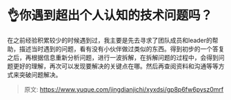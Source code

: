 # 👌你遇到超出个人认知的技术问题吗？

在之前经验积累较少的时候遇到过，我主要是先去寻求了团队成员和leader的帮助，描述当时遇到的问题，看有没有小伙伴做过类似的东西。得到初步的一个答复之后，再根据信息重新分析问题，进行一波拆解，在拆解问题的过程中，会得到问题更好的理解，再次可以发现要解决的关键点在哪。然后再查阅资料和沟通等等方式来突破问题解决。



> 原文: <https://www.yuque.com/jingdianjichi/xyxdsi/gp8p6fw6pysz0mrf>
